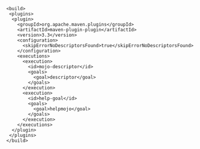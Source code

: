 

    <build>
     <plugins>
      <plugin>
        <groupId>org.apache.maven.plugins</groupId>
        <artifactId>maven-plugin-plugin</artifactId>
        <version>3.3</version>
        <configuration>
          <skipErrorNoDescriptorsFound>true</skipErrorNoDescriptorsFound>
        </configuration>
        <executions>
          <execution>
            <id>mojo-descriptor</id>
            <goals>
              <goal>descriptor</goal>
            </goals>
          </execution>
          <execution>
            <id>help-goal</id>
            <goals>
              <goal>helpmojo</goal>
            </goals>
          </execution>
        </executions>
      </plugin>
     </plugins>
    </build> 
